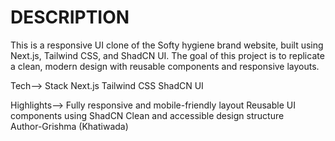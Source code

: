 # DESCRIPTION
This is a responsive UI clone of the Softy hygiene brand website, built using Next.js, Tailwind CSS, and ShadCN UI. The goal of this project is to replicate a clean, modern design with reusable components and responsive layouts.

Tech--> Stack
Next.js
Tailwind CSS
ShadCN UI


Highlights-->
Fully responsive and mobile-friendly layout
Reusable UI components using ShadCN
Clean and accessible design structure
<br>
Author-Grishma (Khatiwada) 

